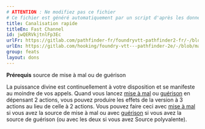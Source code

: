 ```yaml
---
# ATTENTION : Ne modifiez pas ce fichier
# Ce fichier est généré automatiquement par un script d'après les données du module Foundry VTT officiel et de sa traduction
title: Canalisation rapide
titleEn: Fast Channel
id: jwQERVkjtnlFp3Ec
urlFr: https://gitlab.com/pathfinder-fr/foundryvtt-pathfinder2-fr/-/blob/master/data/feats/jwQERVkjtnlFp3Ec.htm
urlEn: https://gitlab.com/hooking/foundry-vtt---pathfinder-2e/-/blob/master/packs/data/feats.db/fast-channel.json
group: feats
layout: dons
---
```

**Prérequis** source de mise à mal ou de guérison

La puissance divine est continuellement à votre disposition et se manifeste au moindre de vos appels. Quand vous lancez [mise à mal](../spells/mise-à-mal.md) ou [guérison](../spells/guérison.md) en dépensant 2 actions, vous pouvez produire les effets de la version à 3 actions au lieu de celle à 2 actions. Vous pouvez faire ceci avec [mise à mal](../spells/mise-à-mal.md) si vous avez la source de mise à mal ou avec [guérison](../spells/guérison.md) si vous avez la source de guérison (ou avec les deux si vous avez Source polyvalente).



